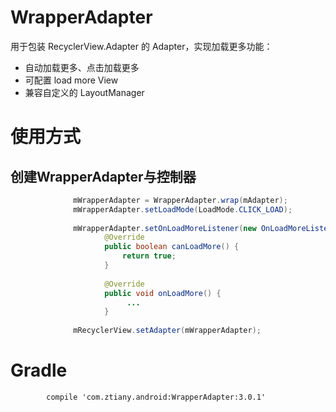 # WrapperAdapter

用于包装 RecyclerView.Adapter 的 Adapter，实现加载更多功能：

- 自动加载更多、点击加载更多
- 可配置 load more View
- 兼容自定义的 LayoutManager

# 使用方式


## 创建WrapperAdapter与控制器

```java
              mWrapperAdapter = WrapperAdapter.wrap(mAdapter);
              mWrapperAdapter.setLoadMode(LoadMode.CLICK_LOAD);
              
              mWrapperAdapter.setOnLoadMoreListener(new OnLoadMoreListener() {
                     @Override
                     public boolean canLoadMore() {
                         return true;
                     }
         
                     @Override
                     public void onLoadMore() {
                          ...
                     }
                     
              mRecyclerView.setAdapter(mWrapperAdapter);
```


# Gradle

```
        compile 'com.ztiany.android:WrapperAdapter:3.0.1'
```
